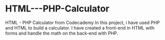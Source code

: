 # HTML---PHP-Calculator
HTML - PHP Calculator from Codecademy
In this project, i have used PHP and HTML to build a calculator. I have created a front-end in HTML with forms and handle the math on the back-end with PHP.
